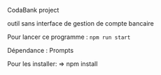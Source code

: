 CodaBank project

outil sans interface de gestion de compte bancaire

Pour lancer ce programme :
```npm run start```

Dépendance :
Prompts

Pour les installer:
=> npm install
